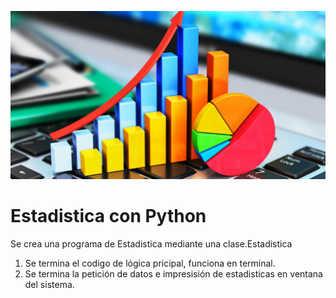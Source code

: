 ![](/media/estadisticas.jpg)

# Estadistica con Python

Se crea una programa de Estadistica mediante una clase.Estadistica

1. Se termina el codigo de lógica pricipal, funciona en terminal.
2. Se termina la petición de datos e impresisión de estadisticas en ventana del sistema.
